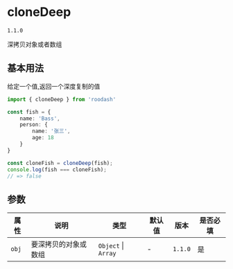 # cloneDeep

`1.1.0`

深拷贝对象或者数组

## 基本用法
给定一个值,返回一个深度复制的值

```typescript
import { cloneDeep } from 'roodash'

const fish = {
    name: 'Bass',
    person: {
        name: '张三',
        age: 18
    }
}

const cloneFish = cloneDeep(fish);
console.log(fish === cloneFish);
// => false
```

## 参数
| 属性    | 说明         | 类型                   | 默认值 | 版本      | 是否必填 |
|-------|------------|----------------------|-----|---------|------|
| `obj` | 要深拷贝的对象或数组 | `Object`  \| `Array` | -   | `1.1.0` | 是    |